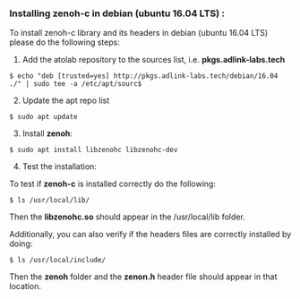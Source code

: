 ### Installing zenoh-c in debian (ubuntu 16.04 LTS) :

To install zenoh-c library and its headers in debian (ubuntu 16.04 LTS) please do the following steps:

1. Add the atolab repository to the sources list, i.e. **pkgs.adlink-labs.tech**
```
$ echo "deb [trusted=yes] http://pkgs.adlink-labs.tech/debian/16.04 ./" | sudo tee -a /etc/apt/sourc$
```

2. Update the apt repo list
```
$ sudo apt update
```

3. Install **zenoh**:
```
$ sudo apt install libzenohc libzenohc-dev
```
4. Test the installation:

To test if **zenoh-c** is installed correctly do the following:
```
$ ls /usr/local/lib/
```
Then the **libzenohc.so** should appear in the /usr/local/lib folder.

Additionally, you can also verify if the headers files are correctly installed by doing:

```
$ ls /usr/local/include/
```

Then the **zenoh** folder and the **zenon.h** header file should appear in that location.
